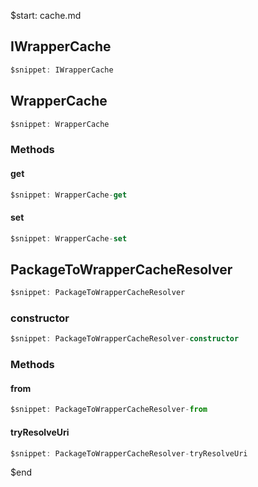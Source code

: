 $start: cache.md
## IWrapperCache
```ts
$snippet: IWrapperCache
```

## WrapperCache
```ts
$snippet: WrapperCache
```

### Methods

#### get
```ts
$snippet: WrapperCache-get
```

#### set
```ts
$snippet: WrapperCache-set
```

## PackageToWrapperCacheResolver
```ts
$snippet: PackageToWrapperCacheResolver
```

### constructor
```ts
$snippet: PackageToWrapperCacheResolver-constructor
```

### Methods

#### from
```ts
$snippet: PackageToWrapperCacheResolver-from
```

#### tryResolveUri
```ts
$snippet: PackageToWrapperCacheResolver-tryResolveUri
```
$end